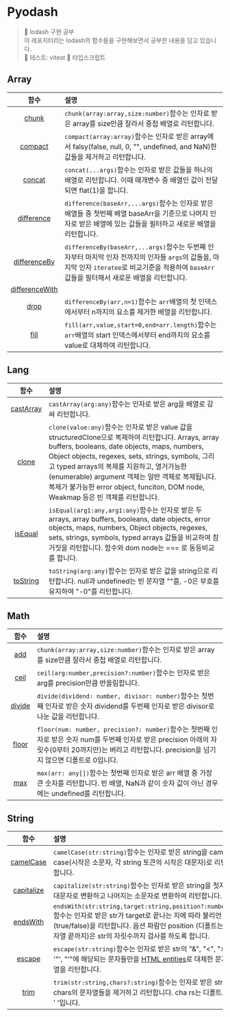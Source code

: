 # Pyodash

> 👟 lodash 구현 공부<br/>
> 이 레포지터리는 lodash의 함수들을 구현해보면서 공부한 내용을 담고 있습니다.<br/>
> 🧪 테스트: vitest
> 🐥 타입스크립트

## Array

|                                        함수                                         | 설명                                                                                                                                                                                               |
| :---------------------------------------------------------------------------------: | :------------------------------------------------------------------------------------------------------------------------------------------------------------------------------------------------- |
|          [chunk](https://github.com/Pyotato/Pyodash/tree/main/Array/chunk)          | `chunk(array:array,size:number)`함수는 인자로 받은 array를 size만큼 잘라서 중첩 배열로 리턴합니다.                                                                                                 |
|        [compact](https://github.com/Pyotato/Pyodash/tree/main/Array/compact)        | `compact(array:array)`함수는 인자로 받은 array에서 falsy(false, null, 0, "", undefined, and NaN)한 값들을 제거하고 리턴합니다.                                                                     |
|         [concat](https://github.com/Pyotato/Pyodash/tree/main/Array/concat)         | `concat(...args)`함수는 인자로 받은 값들을 하나의 배열로 리턴합니다. 이때 매개변수 중 배열인 값이 전달되면 flat(1)을 합니다.                                                                       |
|     [difference](https://github.com/Pyotato/Pyodash/tree/main/Array/difference)     | `difference(baseArr,...args)`함수는 인자로 받은 배열들 중 첫번째 배열 baseArr을 기준으로 나머지 인자로 받은 배열에 있는 값들을 필터하고 새로운 배열을 리턴합니다.                                  |
|   [differenceBy](https://github.com/Pyotato/Pyodash/tree/main/Array/differenceBy)   | `differenceBy(baseArr,...args)`함수는 두번째 인자부터 마지막 인자 전까지의 인자들 `args`의 값들을, 마지막 인자 `iteratee`로 비교기준을 적용하여 `baseArr`값들을 필터해서 새로운 배열을 리턴합니다. |
| [differenceWith](https://github.com/Pyotato/Pyodash/tree/main/Array/differenceWith) |                                                                                                                                                                                                    |
|           [drop](https://github.com/Pyotato/Pyodash/tree/main/Array/drop)           | `differenceBy(arr,n=1)`함수는 `arr`배열의 첫 인덱스에서부터 n까지의 요소를 제거한 배열을 리턴합니다.                                                                                               |
|           [fill](https://github.com/Pyotato/Pyodash/tree/main/Array/fill)           | `fill(arr,value,start=0,end=arr.length)`함수는 `arr`배열의 start 인덱스에서부터 end까지의 요소를 value로 대체하여 리턴합니다.                                                                      |

## Lang

|                                   함수                                   | 설명                                                                                                                                                                                                                                                                                                                                                                                               |
| :----------------------------------------------------------------------: | :------------------------------------------------------------------------------------------------------------------------------------------------------------------------------------------------------------------------------------------------------------------------------------------------------------------------------------------------------------------------------------------------- |
| [castArray](https://github.com/Pyotato/Pyodash/tree/main/Lang/castArray) | `castArray(arg:any)`함수는 인자로 받은 arg을 배열로 감싸 리턴합니다.                                                                                                                                                                                                                                                                                                                               |
|     [clone](https://github.com/Pyotato/Pyodash/tree/main/Lang/clone)     | `clone(value:any)`함수는 인자로 받은 value 값을 structuredClone으로 복제하여 리턴합니다. Arrays, array buffers, booleans, date objects, maps, numbers, Object objects, regexes, sets, strings, symbols, 그리고 typed arrays의 복제를 지원하고, 열거가능한(enumerable) argument 객체는 일반 객체로 복제됩니다. 복제가 불가능한 error object, funciton, DOM node, Weakmap 등은 빈 객체를 리턴합니다. |
|   [isEqual](https://github.com/Pyotato/Pyodash/tree/main/Lang/isEqual)   | `isEqual(arg1:any,arg1:any)`함수는 인자로 받은 두 arrays, array buffers, booleans, date objects, error objects, maps, numbers, Object objects, regexes, sets, strings, symbols, typed arrays 값들을 비교하여 참거짓을 리턴합니다. 함수와 dom node는 === 로 동등비교를 합니다.                                                                                                                      |
|  [toString](https://github.com/Pyotato/Pyodash/tree/main/Lang/toString)  | `toString(arg:any)`함수는 인자로 받은 값을 string으로 리턴합니다. null과 undefined는 빈 문자열 ""를, -0은 부호를 유지하여 "-0"를 리턴합니다.                                                                                                                                                                                                                                                       |

## Math

|                               함수                               | 설명                                                                                                                                                                                                     |
| :--------------------------------------------------------------: | :------------------------------------------------------------------------------------------------------------------------------------------------------------------------------------------------------- |
|   [add](https://github.com/Pyotato/Pyodash/tree/main/Math/add)   | `chunk(array:array,size:number)`함수는 인자로 받은 array를 size만큼 잘라서 중첩 배열로 리턴합니다.                                                                                                       |
|  [ceil](https://github.com/Pyotato/Pyodash/tree/main/Math/ceil)  | `ceil(arg:number,precision?:number)`함수는 인자로 받은 arg를 precision만큼 반올림합니다.                                                                                                                 |
| [divide](https://github.com/Pyotato/Pyodash/tree/main/Math/ceil) | `divide(dividend: number, divisor: number)`함수는 첫번째 인자로 받은 숫자 dividend를 두번째 인자로 받은 divisor로 나눈 값을 리턴합니다.                                                                  |
| [floor](https://github.com/Pyotato/Pyodash/tree/main/Math/floor) | `floor(num: number, precision?: number)`함수는 첫번째 인자로 받은 숫자 num를 두번째 인자로 받은 precision 아래의 자릿수(0부터 20까지만)는 버리고 리턴합니다. precision을 넘기지 않으면 디폴트로 0입니다. |
|   [max](https://github.com/Pyotato/Pyodash/tree/main/Math/max)   | `max(arr: any[])`함수는 첫번째 인자로 받은 arr 배열 중 가장 큰 숫자를 리턴합니다. 빈 배열, NaN과 같이 숫자 값이 아닌 경우에는 undefined를 리턴합니다.                                                    |

## String

|                                     함수                                     | 설명                                                                                                                                                                                                                            |
| :--------------------------------------------------------------------------: | :------------------------------------------------------------------------------------------------------------------------------------------------------------------------------------------------------------------------------ |
|  [camelCase](https://github.com/Pyotato/Pyodash/tree/main/String/camelCase)  | `camelCase(str:string)`함수는 인자로 받은 string을 camel case(시작은 소문자, 각 string 토큰의 시작은 대문자)로 리턴합니다.                                                                                                      |
| [capitalize](https://github.com/Pyotato/Pyodash/tree/main/String/capitalize) | `capitalize(str:string)`함수는 인자로 받은 string을 첫자만 대문자로 변환하고 나머지는 소문자로 변환하여 리턴합니다.                                                                                                             |
|   [endsWith](https://github.com/Pyotato/Pyodash/tree/main/String/endsWith)   | `endsWith(str:string,target:string,position?:number)`함수는 인자로 받은 str가 target로 끝나는 지에 따라 불리언(true/false)을 리턴합니다. 옵션 파람인 position (디폴트는 문자열 끝까지)은 str의 자릿수까지 검사를 하도록 합니다. |
|     [escape](https://github.com/Pyotato/Pyodash/tree/main/String/escape)     | `escape(str:string)`함수는 인자로 받은 str의 "&", "<", ">", '"', "'"에 해당되는 문자들만을 [HTML entities](https://www.w3schools.com/html/html_entities.asp)로 대체한 문자열을 리턴합니다.                                      |
|       [trim](https://github.com/Pyotato/Pyodash/tree/main/String/trim)       | `trim(str:string,chars?:string)`함수는 인자로 받은 str을 chars의 문자열들을 제거하고 리턴합니다. cha rs는 디폴트로 ' '입니다.                                                                                                   |
